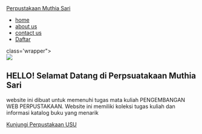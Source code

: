 <!DOCTYPE html>
<html lang="en"
<head>
    <meta charset="UTF-8">
    <meta name="viewport" content="width=device-width, initial-sacale=1.0">
    <title>Perpustakaan Muthia Sari</title>
    <link rel="stylesheet" href="style.css"
</head>
<body>
    <nav>
        <div class="wraper">
            <div class="logo"><a href=''>Perpustakaan Muthia Sari</a></div>
            <div class="menu">
                <ul>
                    <li><a href="home">home</a></li>
                    <li><a href="about us">about us</a></li>
                    <li><a href="#contact us">contact us</a></li>
                    <li><a href=""class="tbl-biru">Daftar</a></li>
                </ul>
            </div>
        </div>
    </nav>
    <div> class='wrapper">
        <section id="home">
            <img src= "https://www.freepik.com/free-vector/people-library-flat-vector-illustration_9176169.htm#fromView=search&page=1&position=13&uuid=e163468b-33db-424b-a232-c1790643f0ac&query=perpustakaan"/>
            <div class="kolom">
                <h2>HELLO! Selamat Datang di Perpsuatakaan Muthia Sari </h2>
                <p class="deskripsi">  website ini dibuat untuk memenuhi tugas mata kuliah PENGEMBANGAN WEB PERPUSTAKAAN. Website ini memiliki koleksi tugas kuliah dan informasi katalog buku yang menarik</p> 
                <p><a href="https://library.usu.ac.id/" target="_blank">Kunjungi Perpustakaan USU</a></p>
        </section>
    </div>

</body>
<html>

